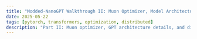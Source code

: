 ```yaml
---
title: "Modded-NanoGPT Walkthrough II: Muon Optimizer, Model Architecture, and Parallelism"
date: 2025-05-22
tags: [pytorch, transformers, optimization, distributed]
description: "Part II: Muon optimizer, GPT architecture details, and distributed training in modded-nanogpt."
---
```

